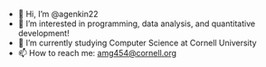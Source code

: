 - 👋 Hi, I’m @agenkin22
- 👀 I’m interested in programming, data analysis, and quantitative development!
- 🌱 I’m currently studying Computer Science at Cornell University 
- 📫 How to reach me: amg454@cornell.org

<!---
agenkin22/agenkin22 is a ✨ special ✨ repository because its `README.md` (this file) appears on your GitHub profile.
You can click the Preview link to take a look at your changes.
--->
